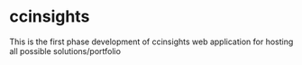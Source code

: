 # ccinsights 
This is the first phase development of ccinsights web application for hosting all possible solutions/portfolio  
